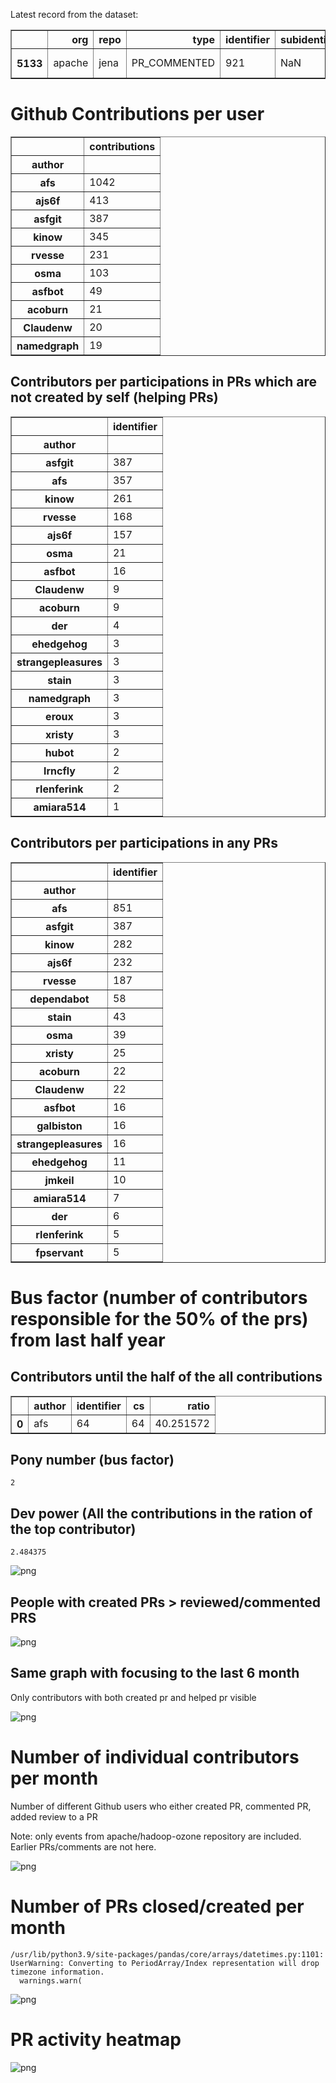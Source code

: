 Latest record from the dataset:




<div>
<table border="1" class="dataframe">
  <thead>
    <tr style="text-align: right;">
      <th></th>
      <th>org</th>
      <th>repo</th>
      <th>type</th>
      <th>identifier</th>
      <th>subidentifier</th>
      <th>date</th>
      <th>author</th>
      <th>owner</th>
      <th>project</th>
    </tr>
  </thead>
  <tbody>
    <tr>
      <th>5133</th>
      <td>apache</td>
      <td>jena</td>
      <td>PR_COMMENTED</td>
      <td>921</td>
      <td>NaN</td>
      <td>2021-02-13 20:41:39+00:00</td>
      <td>afs</td>
      <td>afs</td>
      <td>jena</td>
    </tr>
  </tbody>
</table>
</div>



# Github Contributions per user





<div>
<table border="1" class="dataframe">
  <thead>
    <tr style="text-align: right;">
      <th></th>
      <th>contributions</th>
    </tr>
    <tr>
      <th>author</th>
      <th></th>
    </tr>
  </thead>
  <tbody>
    <tr>
      <th>afs</th>
      <td>1042</td>
    </tr>
    <tr>
      <th>ajs6f</th>
      <td>413</td>
    </tr>
    <tr>
      <th>asfgit</th>
      <td>387</td>
    </tr>
    <tr>
      <th>kinow</th>
      <td>345</td>
    </tr>
    <tr>
      <th>rvesse</th>
      <td>231</td>
    </tr>
    <tr>
      <th>osma</th>
      <td>103</td>
    </tr>
    <tr>
      <th>asfbot</th>
      <td>49</td>
    </tr>
    <tr>
      <th>acoburn</th>
      <td>21</td>
    </tr>
    <tr>
      <th>Claudenw</th>
      <td>20</td>
    </tr>
    <tr>
      <th>namedgraph</th>
      <td>19</td>
    </tr>
  </tbody>
</table>
</div>



## Contributors per participations in PRs which are not created by self (helping PRs)




<div>
<table border="1" class="dataframe">
  <thead>
    <tr style="text-align: right;">
      <th></th>
      <th>identifier</th>
    </tr>
    <tr>
      <th>author</th>
      <th></th>
    </tr>
  </thead>
  <tbody>
    <tr>
      <th>asfgit</th>
      <td>387</td>
    </tr>
    <tr>
      <th>afs</th>
      <td>357</td>
    </tr>
    <tr>
      <th>kinow</th>
      <td>261</td>
    </tr>
    <tr>
      <th>rvesse</th>
      <td>168</td>
    </tr>
    <tr>
      <th>ajs6f</th>
      <td>157</td>
    </tr>
    <tr>
      <th>osma</th>
      <td>21</td>
    </tr>
    <tr>
      <th>asfbot</th>
      <td>16</td>
    </tr>
    <tr>
      <th>Claudenw</th>
      <td>9</td>
    </tr>
    <tr>
      <th>acoburn</th>
      <td>9</td>
    </tr>
    <tr>
      <th>der</th>
      <td>4</td>
    </tr>
    <tr>
      <th>ehedgehog</th>
      <td>3</td>
    </tr>
    <tr>
      <th>strangepleasures</th>
      <td>3</td>
    </tr>
    <tr>
      <th>stain</th>
      <td>3</td>
    </tr>
    <tr>
      <th>namedgraph</th>
      <td>3</td>
    </tr>
    <tr>
      <th>eroux</th>
      <td>3</td>
    </tr>
    <tr>
      <th>xristy</th>
      <td>3</td>
    </tr>
    <tr>
      <th>hubot</th>
      <td>2</td>
    </tr>
    <tr>
      <th>lrncfly</th>
      <td>2</td>
    </tr>
    <tr>
      <th>rlenferink</th>
      <td>2</td>
    </tr>
    <tr>
      <th>amiara514</th>
      <td>1</td>
    </tr>
  </tbody>
</table>
</div>



## Contributors per participations in any PRs




<div>
<table border="1" class="dataframe">
  <thead>
    <tr style="text-align: right;">
      <th></th>
      <th>identifier</th>
    </tr>
    <tr>
      <th>author</th>
      <th></th>
    </tr>
  </thead>
  <tbody>
    <tr>
      <th>afs</th>
      <td>851</td>
    </tr>
    <tr>
      <th>asfgit</th>
      <td>387</td>
    </tr>
    <tr>
      <th>kinow</th>
      <td>282</td>
    </tr>
    <tr>
      <th>ajs6f</th>
      <td>232</td>
    </tr>
    <tr>
      <th>rvesse</th>
      <td>187</td>
    </tr>
    <tr>
      <th>dependabot</th>
      <td>58</td>
    </tr>
    <tr>
      <th>stain</th>
      <td>43</td>
    </tr>
    <tr>
      <th>osma</th>
      <td>39</td>
    </tr>
    <tr>
      <th>xristy</th>
      <td>25</td>
    </tr>
    <tr>
      <th>acoburn</th>
      <td>22</td>
    </tr>
    <tr>
      <th>Claudenw</th>
      <td>22</td>
    </tr>
    <tr>
      <th>asfbot</th>
      <td>16</td>
    </tr>
    <tr>
      <th>galbiston</th>
      <td>16</td>
    </tr>
    <tr>
      <th>strangepleasures</th>
      <td>16</td>
    </tr>
    <tr>
      <th>ehedgehog</th>
      <td>11</td>
    </tr>
    <tr>
      <th>jmkeil</th>
      <td>10</td>
    </tr>
    <tr>
      <th>amiara514</th>
      <td>7</td>
    </tr>
    <tr>
      <th>der</th>
      <td>6</td>
    </tr>
    <tr>
      <th>rlenferink</th>
      <td>5</td>
    </tr>
    <tr>
      <th>fpservant</th>
      <td>5</td>
    </tr>
  </tbody>
</table>
</div>



# Bus factor (number of contributors responsible for the 50% of the prs) from last half year

## Contributors until the half of the all contributions




<div>
<table border="1" class="dataframe">
  <thead>
    <tr style="text-align: right;">
      <th></th>
      <th>author</th>
      <th>identifier</th>
      <th>cs</th>
      <th>ratio</th>
    </tr>
  </thead>
  <tbody>
    <tr>
      <th>0</th>
      <td>afs</td>
      <td>64</td>
      <td>64</td>
      <td>40.251572</td>
    </tr>
  </tbody>
</table>
</div>



## Pony number (bus factor)




    2



## Dev power (All the contributions in the ration of the top contributor)




    2.484375




    
![png](github-contributions_files/github-contributions_18_0.png)
    


## People with created PRs > reviewed/commented PRS


    
![png](github-contributions_files/github-contributions_21_0.png)
    


## Same graph with focusing to the last 6 month

Only contributors with both created pr and helped pr visible


    
![png](github-contributions_files/github-contributions_25_0.png)
    


# Number of individual contributors per month

Number of different Github users who either created PR, commented PR, added review to a PR

Note: only events from apache/hadoop-ozone repository are included. Earlier PRs/comments are not here.


    
![png](github-contributions_files/github-contributions_28_0.png)
    


# Number of PRs closed/created per month

    /usr/lib/python3.9/site-packages/pandas/core/arrays/datetimes.py:1101: UserWarning: Converting to PeriodArray/Index representation will drop timezone information.
      warnings.warn(



    
![png](github-contributions_files/github-contributions_31_0.png)
    


# PR activity heatmap


    
![png](github-contributions_files/github-contributions_34_0.png)
    


